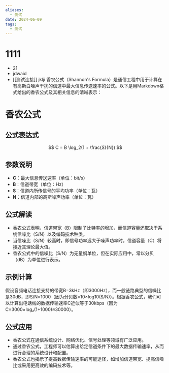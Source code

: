 ```yaml
---
aliases:
  - 测试
date: 2024-06-09
tags:
  - 测试
---
```

# 1111
- 21
- jdwaid
- [[测试连接]]
jklji
香农公式（Shannon's Formula）是通信工程中用于计算在有高斯白噪声干扰的信道中最大信息传送速率的公式。以下是用Markdown格式给出的香农公式及其相关信息的清晰表示：

# 香农公式

## 公式表达式

$$ C = B \log_2(1 + \frac{S}{N}) $$

## 参数说明

- **C**：最大信息传送速率（单位：bit/s）
- **B**：信道带宽（单位：Hz）
- **S**：信道内所传信号的平均功率（单位：瓦）
- **N**：信道内部的高斯噪声功率（单位：瓦）

## 公式解读

- 香农公式表明，信道带宽（B）限制了比特率的增加，而信道容量还取决于系统信噪比（S/N）以及编码技术种类。
- 当信噪比（S/N）较高时，即信号功率远大于噪声功率时，信道容量（C）将接近其理论最大值。
- 香农公式中的信噪比（S/N）为无量纲单位，但在实际应用中，常以分贝（dB）为单位进行表示。

## 示例计算

假设音频电话连接支持的带宽B=3kHz（即3000Hz），而一般链路典型的信噪比是30dB，即S/N=1000（因为分贝数=10×log10(S/N)）。根据香农公式，我们可以计算出电话线的数据传输速率C近似等于30kbps（因为C=3000×log₂(1+1000)≈30000）。

## 公式应用

- 香农公式在通信系统设计、网络优化、信号处理等领域有广泛应用。
- 通过香农公式，工程师可以估算出给定信道条件下的最大数据传输速率，从而进行合理的系统设计和配置。
- 香农公式也揭示了提高数据传输速率的可能途径，如增加信道带宽、提高信噪比或采用更高效的编码技术等。